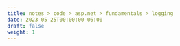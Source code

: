 ```yaml
---
title: notes > code > asp.net > fundamentals > logging
date: 2023-05-25T00:00:00-06:00
draft: false
weight: 1
---
```



